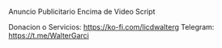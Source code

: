 Anuncio Publicitario Encima de Video Script

Donacion o Servicios: https://ko-fi.com/licdwalterg 
Telegram: https://t.me/WalterGarci
